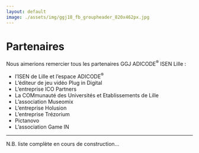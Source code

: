 ```yaml
---
layout: default
image: ./assets/img/ggj18_fb_groupheader_820x462px.jpg
---
```


# Partenaires

Nous aimerions remercier tous les partenaires GGJ ADICODE<sup>&reg;</sup> ISEN Lille :

- l’ISEN de Lille et l’espace ADICODE<sup>&reg;</sup>
- L’éditeur de jeu vidéo Plug in Digital
- L’entreprise ICO Partners
- La COMmunauté des Universités et Etablissements de Lille
- L’association Museomix
- L’entreprise Holusion
- L’entreprise Trézorium
- Pictanovo
- L’association Game IN


----

N.B. liste complète en cours de construction...
